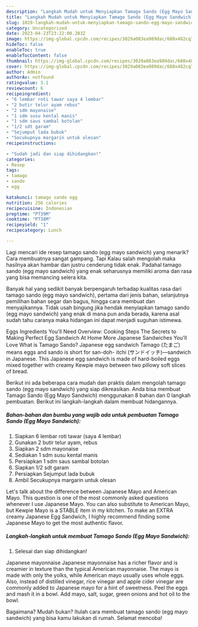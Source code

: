 ```yaml
---
description: "Langkah Mudah untuk Menyiapkan Tamago Sando (Egg Mayo Sandwich) yang Lezat Sekali"
title: "Langkah Mudah untuk Menyiapkan Tamago Sando (Egg Mayo Sandwich) yang Lezat Sekali"
slug: 1029-langkah-mudah-untuk-menyiapkan-tamago-sando-egg-mayo-sandwich-yang-lezat-sekali
category: Uncategorized
date: 2023-04-23T23:22:00.203Z
image: https://img-global.cpcdn.com/recipes/3029a083ea989dac/680x482cq70/tamago-sando-egg-mayo-sandwich-foto-resep-utama.jpg
hideToc: false
enableToc: true
enableTocContent: false
thumbnail: https://img-global.cpcdn.com/recipes/3029a083ea989dac/680x482cq70/tamago-sando-egg-mayo-sandwich-foto-resep-utama.jpg
cover: https://img-global.cpcdn.com/recipes/3029a083ea989dac/680x482cq70/tamago-sando-egg-mayo-sandwich-foto-resep-utama.jpg
author: Admin
authorAv: notfound
ratingvalue: 3.1
reviewcount: 6
recipeingredient:
- "6 lembar roti tawar saya 4 lembar"
- "2 butir telur ayam rebus"
- "2 sdm mayonaise"
- "1 sdm susu kental manis"
- "1 sdm saus sambal botolan"
- "1/2 sdt garam"
- "Sejumput lada bubuk"
- "Secukupnya margarin untuk olesan"
recipeinstructions:

- "Sudah jadi dan siap dihidangkan!"
categories:
- Resep
tags:
- tamago
- sando
- egg

katakunci: tamago sando egg 
nutrition: 256 calories
recipecuisine: Indonesian
preptime: "PT39M"
cooktime: "PT38M"
recipeyield: "1"
recipecategory: Lunch

---
```



Lagi mencari ide resep tamago sando (egg mayo sandwich) yang menarik? Cara membuatnya sangat gampang. Tapi Kalau salah mengolah maka hasilnya akan hambar dan justru cenderung tidak enak. Padahal tamago sando (egg mayo sandwich) yang enak seharusnya memiliki aroma dan rasa yang bisa memancing selera kita.


Banyak hal yang sedikit banyak berpengaruh terhadap kualitas rasa dari tamago sando (egg mayo sandwich), pertama dari jenis bahan, selanjutnya pemilihan bahan segar dan bagus, hingga cara membuat dan menyajikannya. Tidak usah bingung jika hendak menyiapkan tamago sando (egg mayo sandwich) yang enak di mana pun anda berada, karena asal sudah tahu caranya maka hidangan ini dapat menjadi suguhan istimewa.

Eggs Ingredients You&#39;ll Need Overview: Cooking Steps The Secrets to Making Perfect Egg Sandwich At Home More Japanese Sandwiches You&#39;ll Love What is Tamago Sando? Japanese egg sandwich Tamago (たまご) means eggs and sando is short for san-doh- itchi (サンドイッチ)—sandwich in Japanese. This Japanese egg sandwich is made of hard-boiled eggs mixed together with creamy Kewpie mayo between two pillowy soft slices of bread.


Berikut ini ada beberapa cara mudah dan praktis dalam mengolah tamago sando (egg mayo sandwich) yang siap dikreasikan. Anda bisa membuat Tamago Sando (Egg Mayo Sandwich) menggunakan 8 bahan dan 0 langkah pembuatan. Berikut ini langkah-langkah dalam membuat hidangannya.

<!--inarticleads1-->

##### Bahan-bahan dan bumbu yang wajib ada untuk pembuatan Tamago Sando (Egg Mayo Sandwich):

1. Siapkan 6 lembar roti tawar (saya 4 lembar)
1. Gunakan 2 butir telur ayam, rebus
1. Siapkan 2 sdm mayonaise
1. Sediakan 1 sdm susu kental manis
1. Persiapkan 1 sdm saus sambal botolan
1. Siapkan 1/2 sdt garam
1. Persiapkan Sejumput lada bubuk
1. Ambil Secukupnya margarin untuk olesan


Let&#39;s talk about the difference between Japanese Mayo and American Mayo. This question is one of the most commonly asked questions whenever I use Japanese Mayo. You can also substitute to American Mayo, but Kewpie Mayo is a STABLE item in my kitchen. To make an EXTRA creamy Japanese Egg Sandwich, I highly recommend finding some Japanese Mayo to get the most authentic flavor. 

<!--inarticleads2-->

##### Langkah-langkah untuk membuat Tamago Sando (Egg Mayo Sandwich):


1. Selesai dan siap dihidangkan!

Japanese mayonnaise Japanese mayonnaise has a richer flavor and is creamier in texture than the typical American mayonnaise. The mayo is made with only the yolks, while American mayo usually uses whole eggs. Also, instead of distilled vinegar, rice vinegar and apple cider vinegar are commonly added to Japanese mayo for a hint of sweetness. Peel the eggs and mash it in a bowl. Add mayo, salt, sugar, green onions and hot oil to the bowl. 

Bagaimana? Mudah bukan? Itulah cara membuat tamago sando (egg mayo sandwich) yang bisa kamu lakukan di rumah. Selamat mencoba!
